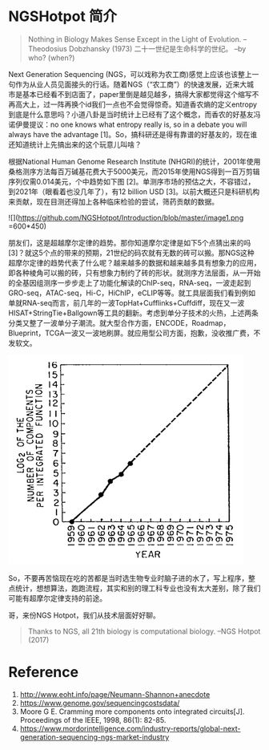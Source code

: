 # NGSHotpot 简介
>Nothing in Biology Makes Sense Except in the Light of Evolution. –Theodosius Dobzhansky (1973) 
>二十一世纪是生命科学的世纪。 –by who? (when?)

Next Generation Sequencing (NGS，可以戏称为农工商)感觉上应该也该整上一句作为从业人员见面接头的行话。随着NGS（“农工商”）的快速发展，近来大城市是基本已经看不到店面了，paper里倒是越见越多，搞得大家都觉得这个缩写不再高大上，过一阵再换个id我们一点也不会觉得惊奇。知道香农熵的定义entropy到底是什么意思吗？小道八卦是当时统计上已经有了这个概念，而香农的好基友冯诺伊曼提议：no one knows what entropy really is, so in a debate you will always have the advantage [1]。So，搞科研还是得有靠谱的好基友的，现在谁还知道统计上先搞出来的这个玩意儿叫啥？

根据National Human Genome Research Institute (NHGRI)的统计，2001年使用桑格测序方法每百万碱基花费大于5000美元，而2015年使用NGS得到一百万剪辑序列仅需0.014美元，个中趋势如下图 [2]。单测序市场的预估之大，不容错过，到2021年（眼看着也没几年了），有12 billion USD [3]。以前大概还只是科研机构来贡献，现在目测还得加上各种临床检验的尝试，筛药贡献的数据。 

![](https://github.com/NGSHotpot/Introduction/blob/master/image1.png =600*450)

朋友们，这是超越摩尔定律的趋势。那你知道摩尔定律是如下5个点猜出来的吗[3]？就这5个点的带来的预期，21世纪的码农就有无数的砖可以搬。那NGS这种超摩尔定律的趋势代表了什么呢？越来越多的数据和越来越多具有想象力的应用，即各种棱角可以搬的砖，只有想象力制约了砖的形状。就测序方法层面，从一开始的全基因组测序一步步走上了功能化解读的ChIP-seq，RNA-seq，一波走起到GRO-seq，ATAC-seq，Hi-C，HiChIP，eCLIP等等。就工具层面我们看到例如单就RNA-seq而言，前几年的一波TopHat+Cufflinks+Cuffdiff，现在又一波HISAT+StringTie+Ballgown等工具的翻新。考虑到单分子技术的火热，上述两条分类又整了一波单分子潮流。就大型合作方面，ENCODE，Roadmap，Blueprint，TCGA一波又一波地刷屏。就应用型公司方面，抱歉，没收推广费，不发软文。 

![](https://github.com/NGSHotpot/Introduction/blob/master/image2.png)

So，不要再苦恼现在吃的苦都是当时选生物专业时脑子进的水了，写上程序，整点统计，想想算法，跑跑流程，其实和别的理工科专业也没有太大差别，除了我们可能有超摩尔定律支持的前途。

哥，来份NGS Hotpot，我们从技术层面好好聊。

>Thanks to NGS, all 21th biology is computational biology. –NGS Hotpot (2017)

# Reference

1. http://www.eoht.info/page/Neumann-Shannon+anecdote
2. https://www.genome.gov/sequencingcostsdata/
3. Moore G E. Cramming more components onto integrated circuits[J]. Proceedings of the IEEE, 1998, 86(1): 82-85.
4. https://www.mordorintelligence.com/industry-reports/global-next-generation-sequencing-ngs-market-industry
